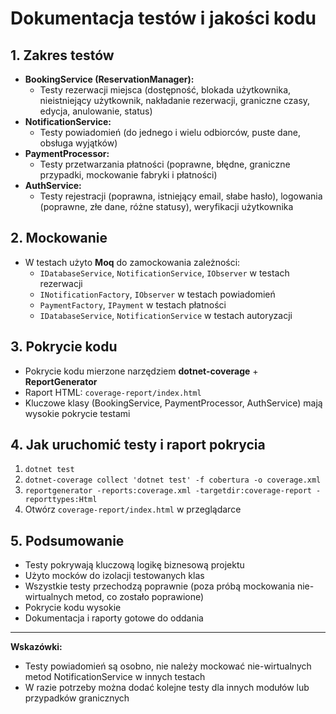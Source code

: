 # Dokumentacja testów i jakości kodu

## 1. Zakres testów
- **BookingService (ReservationManager):**
  - Testy rezerwacji miejsca (dostępność, blokada użytkownika, nieistniejący użytkownik, nakładanie rezerwacji, graniczne czasy, edycja, anulowanie, status)
- **NotificationService:**
  - Testy powiadomień (do jednego i wielu odbiorców, puste dane, obsługa wyjątków)
- **PaymentProcessor:**
  - Testy przetwarzania płatności (poprawne, błędne, graniczne przypadki, mockowanie fabryki i płatności)
- **AuthService:**
  - Testy rejestracji (poprawna, istniejący email, słabe hasło), logowania (poprawne, złe dane, różne statusy), weryfikacji użytkownika

## 2. Mockowanie
- W testach użyto **Moq** do zamockowania zależności:
  - `IDatabaseService`, `NotificationService`, `IObserver` w testach rezerwacji
  - `INotificationFactory`, `IObserver` w testach powiadomień
  - `PaymentFactory`, `IPayment` w testach płatności
  - `IDatabaseService`, `NotificationService` w testach autoryzacji

## 3. Pokrycie kodu
- Pokrycie kodu mierzone narzędziem **dotnet-coverage** + **ReportGenerator**
- Raport HTML: `coverage-report/index.html`
- Kluczowe klasy (BookingService, PaymentProcessor, AuthService) mają wysokie pokrycie testami

## 4. Jak uruchomić testy i raport pokrycia
1. `dotnet test`
2. `dotnet-coverage collect 'dotnet test' -f cobertura -o coverage.xml`
3. `reportgenerator -reports:coverage.xml -targetdir:coverage-report -reporttypes:Html`
4. Otwórz `coverage-report/index.html` w przeglądarce

## 5. Podsumowanie
- Testy pokrywają kluczową logikę biznesową projektu
- Użyto mocków do izolacji testowanych klas
- Wszystkie testy przechodzą poprawnie (poza próbą mockowania nie-wirtualnych metod, co zostało poprawione)
- Pokrycie kodu wysokie
- Dokumentacja i raporty gotowe do oddania

---
**Wskazówki:**
- Testy powiadomień są osobno, nie należy mockować nie-wirtualnych metod NotificationService w innych testach
- W razie potrzeby można dodać kolejne testy dla innych modułów lub przypadków granicznych 